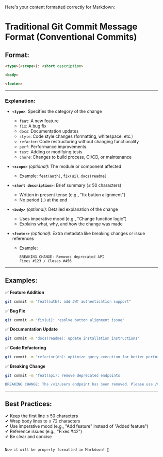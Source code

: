 Here's your content formatted correctly for Markdown:


# Traditional Git Commit Message Format (Conventional Commits)

## Format:

```md
<type>(<scope>): <short description>

<body>

<footer>
```

---

### Explanation:

- **`<type>`**: Specifies the category of the change
    - `feat`: A new feature
    - `fix`: A bug fix
    - `docs`: Documentation updates
    - `style`: Code style changes (formatting, whitespace, etc.)
    - `refactor`: Code restructuring without changing functionality
    - `perf`: Performance improvements
    - `test`: Adding or modifying tests
    - `chore`: Changes to build process, CI/CD, or maintenance

- **`<scope>`** *(optional)*: The module or component affected
    - Example: `feat(auth)`, `fix(ui)`, `docs(readme)`

- **`<short description>`**: Brief summary (≤ 50 characters)
    - Written in present tense (e.g., "fix button alignment")
    - No period (`.`) at the end

- **`<body>`** *(optional)*: Detailed explanation of the change
    - Uses imperative mood (e.g., "Change function logic")
    - Explains what, why, and how the change was made

- **`<footer>`** *(optional)*: Extra metadata like breaking changes or issue references
    - Example:
      ```
      BREAKING CHANGE: Removes deprecated API
      Fixes #123 / Closes #456
      ```

---

## Examples:

✅ **Feature Addition**
```bash
git commit -m "feat(auth): add JWT authentication support"
```

✅ **Bug Fix**
```bash
git commit -m "fix(ui): resolve button alignment issue"
```

✅ **Documentation Update**
```bash
git commit -m "docs(readme): update installation instructions"
```

✅ **Code Refactoring**
```bash
git commit -m "refactor(db): optimize query execution for better performance"
```

✅ **Breaking Change**
```bash
git commit -m "feat(api): remove deprecated endpoints

BREAKING CHANGE: The /v1/users endpoint has been removed. Please use /v2/users instead for fetching user data."
```

---

## Best Practices:
✔ Keep the first line ≤ 50 characters  
✔ Wrap body lines to ≤ 72 characters  
✔ Use imperative mood (e.g., "Add feature" instead of "Added feature")  
✔ Reference issues (e.g., "Fixes #42")  
✔ Be clear and concise
```

Now it will be properly formatted in Markdown! 🚀